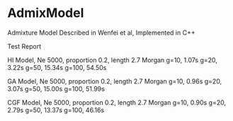 AdmixModel
==========
Admixture Model Described in Wenfei et al, Implemented in C++

Test Report

HI Model, Ne 5000, proportion 0.2, length 2.7 Morgan
g=10, 1.07s
g=20, 3.22s
g=50, 15.34s
g=100, 54.50s

GA Model, Ne 5000, proportion 0.2, length 2.7 Morgan
g=10, 0.96s
g=20, 3.07s
g=50, 15.00s
g=100, 51.99s

CGF Model, Ne 5000, proportion 0.2, length 2.7 Morgan
g=10, 0.90s
g=20, 2.79s
g=50, 13.37s
g=100, 46.16s
